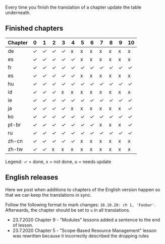 Every time you finish the translation of a chapter update the table underneath.

## Finished chapters

|Chapter| 0 | 1 | 2 | 3 | 4 | 5 | 6 | 7 | 8 | 9 | 10 |
|------|---|---|---|---|---|---|---|---|---|---|----|
|de    | ✓ | ✓ | ✓ | ✓ | x | x | x | x | x | x | x  |
|es    | ✓ | ✓ | ✓ | ✓ | ✓ | x | x | x | x | x | x  |
|fr    | ✓ | ✓ | ✓ | ✓ | ✓ | ✓ | ✓ | ✓ | ✓ | ✓ | ✓  |
|es    | ✓ | ✓ | ✓ | ✓ | ✓ | x | x | x | x | x | x  |
|hu    | ✓ | ✓ | ✓ | ✓ | ✓ | ✓ | ✓ | ✓ | ✓ | ✓ | ✓  |
|id    | ✓ | ✓ | ✓ | x | x | x | x | x | x | x | x  |
|ie    | ✓ | ✓ | ✓ | ✓ | ✓ | ✓ | ✓ | ✓ | ✓ | ✓ | ✓  |
|ja    | ✓ | ✓ | ✓ | ✓ | x | x | x | x | x | x | ✓  |
|ko    | ✓ | ✓ | ✓ | ✓ | ✓ | ✓ | ✓ | ✓ | ✓ | ✓ | ✓  |
|pt-br | ✓ | ✓ | ✓ | ✓ | ✓ | ✓ | ✓ | x | x | x | ✓  |
|ru    | ✓ | ✓ | ✓ | ✓ | ✓ | ✓ | ✓ | ✓ | ✓ | ✓ | ✓  |
|zh-cn | ✓ | ✓ | ✓ | ✓ | ✓ | x | x | x | x | x | x  |
|zh-tw | ✓ | ✓ | x | x | x | x | x | x | x | x | x  |

Legend: ✓ = done, x = not done, u = needs update

## English releases

Here we post when additions to chapters of the English version happen so that we can keep the translations in sync.

Follow the following format to mark changes: `10.10.20: ch 1, 'Foobar'`. Afterwards, the chapter should be set to `u` in all translations.

* 23.7.2020 Chapter 9 - "Modules" lessons added a sentence to the end of lesson.
* 23.7.2020 Chapter 5 - "Scope-Based Resource Management" lesson was rewritten because it incorrectly described the dropping rules
